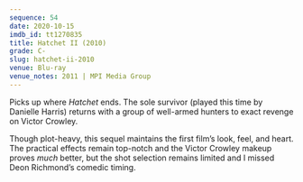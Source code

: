 ```yaml
---
sequence: 54
date: 2020-10-15
imdb_id: tt1270835
title: Hatchet II (2010)
grade: C-
slug: hatchet-ii-2010
venue: Blu-ray
venue_notes: 2011 | MPI Media Group
---
```


Picks up where <span data-imdb-id="tt0422401">_Hatchet_</span> ends. The sole survivor (played this time by Danielle Harris) returns with a group of well-armed hunters to exact revenge on Victor Crowley.

Though plot-heavy, this sequel maintains the first film’s look, feel, and heart. The practical effects remain top-notch and the Victor Crowley makeup proves _much_ better, but the shot selection remains limited and I missed Deon Richmond’s comedic timing.